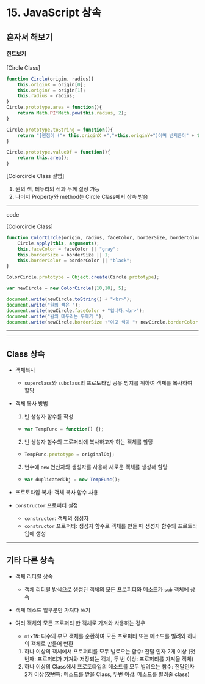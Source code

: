 # 15. JavaScript 상속



## 혼자서 해보기

#### 힌트보기

[Circle Class]

```javascript
function Circle(origin, radius){
    this.originX = origin[0];
    this.originY = origin[1];
    this.radius = radius;
}
Circle.prototype.area = function(){
    return Math.PI*Math.pow(this.radius, 2);
}

Circle.prototype.toString = function(){
    return "[원점이 ("+ this.originX +","+this.originY+")이며 반지름이" + this.radius+ "인 원입니다. 넓이는 " + this.area() + "입니다.]";
}

Circle.prototype.valueOf = function(){
    return this.area();
}
```

[Colorcircle Class 설명]

1. 원의 색, 테두리의 색과 두께 설정 가능
2. 나머지 Property와 method는 Circle Class에서 상속 받음

---

code

[Colorcircle Class]

```javascript
function ColorCircle(origin, radius, faceColor, borderSize, borderColor){
    Circle.apply(this, arguments);
    this.faceColor = faceColor || "gray";
    this.borderSize = borderSize || 1;
    this.borderColor = borderColor || "black";
}

ColorCircle.prototype = Object.create(Circle.prototype);

var newCircle = new ColorCircle([10,10], 5);

document.write(newCircle.toString() + "<br>");
document.write("원의 색은 ");
document.write(newCircle.faceColor + "입니다.<br>");
document.write("원의 테두리는 두께가 ");
document.write(newCircle.borderSize +"이고 색이 "+ newCircle.borderColor +"입니다.<br>");
```

---

---

## Class 상속

* 객체복사

  * `superclass`와 `subclass`의 프로토타입 공유 방지를 위하여 객체를 복사하여 할당

* 객체 복사 방법

  1. 빈 생성자 함수를 작성

  * ```javascript
    var TempFunc = function() {};
    ```

  2. 빈 생성자 함수의 프로퍼티에 복사하고자 하는 객체를 할당

  * ```javascript
    TempFunc.prototype = originalObj;
    ```

  3. 변수에 `new` 연산자와 생성자를 사용해 새로운 객체를 생성해 할당

  * ```javascript
    var duplicatedObj = new TempFunc();
    ```

* 프로토타입 복사: 객체 복사 함수 사용

* `constructor` 프로퍼티 설정

  * `constructor`: 객체의 생성자
  * `constructor` 프로퍼티: 생성자 함수로 객체를 만들 때 생성자 함수의 프로토타입에 생성

---

## 기타 다른 상속

* 객체 리터럴 상속

  * 객체 리터럴 방식으로 생성된 객체의 모든 프로퍼티와 메소드가 `sub` 객체에 상속

* 객체 메소드 일부분만 가져다 쓰기

* 여러 객체의 모든 프로퍼티 한 객체로 가져와 사용하는 경우

  * `mixIN`: 다수의 부모 객체를 순환하여 모든 프로퍼티 또는 메소드를 빌려와 하나의 객체로 만들어 반환

  1. 하나 이상의 객체에서 프로퍼티를 모두 빌료오는 함수: 전달 인자 2개 이상 (첫 번째: 프로퍼티가 가져와 저장되는 객체, 두 번 이상: 프로퍼티를 가져올 객체)
  2. 하나 이상의 Class에서 프로토타입의 메소드를 모두 빌려오는 함수: 전달인자 2개 이상(첫번째: 메소드를 받을 Class, 두번 이상: 메소드를 빌려줄 class)

